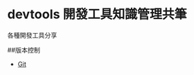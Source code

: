 # devtools 開發工具知識管理共筆

各種開發工具分享

##版本控制
* [Git](https://github.com/softnshare/devtools/tree/master/git)
